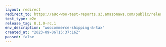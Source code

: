 ```yaml
---
layout: redirect
redirect_to: https://a8c-woo-test-reports.s3.amazonaws.com/public/release/8.1.0-rc.1/woocommerce-shipping-&-tax/e2e/index.html
test_type: e2e
release_tag: 8.1.0-rc.1
env_description: "woocommerce-shipping-&-tax"
created_at: "2023-09-06T15:37:16Z"
passed: false
---
```

